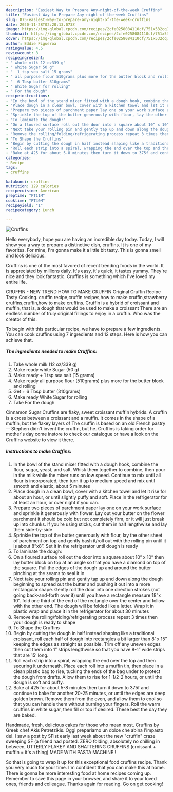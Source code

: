 ```yaml
---
description: "Easiest Way to Prepare Any-night-of-the-week Cruffins"
title: "Easiest Way to Prepare Any-night-of-the-week Cruffins"
slug: 875-easiest-way-to-prepare-any-night-of-the-week-cruffins
date: 2020-11-28T02:20:13.073Z
image: https://img-global.cpcdn.com/recipes/2cfe0258084110cf/751x532cq70/cruffins-recipe-main-photo.jpg
thumbnail: https://img-global.cpcdn.com/recipes/2cfe0258084110cf/751x532cq70/cruffins-recipe-main-photo.jpg
cover: https://img-global.cpcdn.com/recipes/2cfe0258084110cf/751x532cq70/cruffins-recipe-main-photo.jpg
author: Eddie Figueroa
ratingvalue: 4.5
reviewcount: 8
recipeingredient:
- " whole milk 12 oz339 g"
- " white Sugar 50 g"
- "  1 tsp sea salt 15 grams"
- " all purpose flour 510grams plus more for the butter block and rolling"
- "  6 Tbsp butter 310grams"
- " White Sugar for rolling"
- " For the dough"
recipeinstructions:
- "In the bowl of the stand mixer fitted with a dough hook, combine the flour, sugar, yeast, and salt. Whisk them together to combine, then pour in the milk while the mixer runs on low speed. Continue to mix until all flour is incorporated, then turn it up to medium speed and mix until smooth and elastic, about 5 minutes"
- "Place dough in a clean bowl, cover with a kitchen towel and let it rise for about an hour, or until slightly puffy and soft. Place in the refrigerator for at least an hour, or over night if you can."
- "Prepare two pieces of parchment paper lay one on your work surface and sprinkle it generously with flower. Lay out your butter on the flower parchment it should be cold but not completely firm, or it will just break up into chunks. If you’re using sticks, cut them in half lengthwise and lay them side-by-side"
- "Sprinkle the top of the butter generously with flour, lay the other sheet of parchment on top and gently bash it/roll out with the rolling pin until it is about 8”x8”. Set it in the refrigerator until dough is ready"
- "To laminate the dough:"
- "On a floured surface roll out the door into a square about 10“ x 10“ then lay butter block on top at an angle so that you have a diamond on top of the square. Pull the edges of the dough up and around the butter pinching at the seams to seal it in"
- "Next take your rolling pin and gently tap up and down along the dough beginning to spread out the butter and pushing it out into a more rectangular shape. Gently roll the door into one direction strokes (not going back-and-forth over it) until you have a rectangle measure 18”x 10“. fold one third of the end of the rectangle over the center and follow with the other end. The dough will be folded like a letter. Wrap it in plastic wrap and place it in the refrigerator for about 30 minutes"
- "Remove the rolling/folding/refrigerating process repeat 3 times then your dough is ready to shape"
- "To Shape the Cruffins"
- "Begin by cutting the dough in half instead shaping like a traditional croissant, roll each half of dough into rectangles a bit larger than 8’ x 15” keeping the edges as straight as possible. Trim off any uneven edges then cut them into 1” strips lengthwise so that you have 8-1” wide strips that are 15’ long."
- "Roll each strip into a spiral, wrapping the end over the top and then securing it underneath. Place each roll into a muffin tin, then place in a clean plastic bag to rise, tucking the ends of the bag under to protect the dough from drafts. Allow them to rise for 1-1/2-2 hours, or until the dough is soft and puffy."
- "Bake at 425 for about 5-8 minutes then turn it down to 375f and continue to bake for another 20-25 minutes, or until the edges are deep golden brown. Remove them from the oven, and allow them to cool so that you can handle them without burning your fingers. Roll the warm cruffins in white sugar, then fill or top if desired. These best the day they are baked."
categories:
- Recipe
tags:
- cruffins

katakunci: cruffins 
nutrition: 129 calories
recipecuisine: American
preptime: "PT11M"
cooktime: "PT40M"
recipeyield: "1"
recipecategory: Lunch

---
```



![Cruffins](https://img-global.cpcdn.com/recipes/2cfe0258084110cf/751x532cq70/cruffins-recipe-main-photo.jpg)

Hello everybody, hope you are having an incredible day today. Today, I will show you a way to prepare a distinctive dish, cruffins. It is one of my favorites. For mine, I'm gonna make it a little bit tasty. This is gonna smell and look delicious.

Cruffins is one of the most favored of recent trending foods in the world. It is appreciated by millions daily. It's easy, it's quick, it tastes yummy. They're nice and they look fantastic. Cruffins is something which I've loved my entire life.

CRUFFIN - NEW TREND HOW TO MAKE CRUFFIN Original Cruffin Recipe Tasty Cooking. cruffin recipe,cruffin recipes,how to make cruffin,strawberry cruffins,cruffin,how to make cruffins. Cruffin is a hybrid of croissant and muffin, that is, a dough that would be used to make a croissant There are an endless number of truly original fillings to enjoy in a cruffin. Who was the creator of this.


To begin with this particular recipe, we have to prepare a few ingredients. You can cook cruffins using 7 ingredients and 12 steps. Here is how you can achieve that.

<!--inarticleads1-->

##### The ingredients needed to make Cruffins:

1. Take  whole milk (12 oz/339 g)
1. Make ready  white Sugar (50 g)
1. Make ready  + 1 tsp sea salt (15 grams)
1. Make ready  all purpose flour (510grams) plus more for the butter block and rolling
1. Get  + 6 Tbsp butter (310grams)
1. Make ready  White Sugar for rolling
1. Take  For the dough


Cinnamon Sugar Cruffins are flaky, sweet croissant muffin hybrids. A cruffin is a cross between a croissant and a muffin. It comes in the shape of a muffin, but the flakey layers of The cruffin is based on an old French pastry -- Stephen didn&#39;t invent the cruffin, but he. Cruffins is taking order for mother&#39;s day come instore to check our catalogue or have a look on the Cruffins website to view it there. 

<!--inarticleads2-->

##### Instructions to make Cruffins:

1. In the bowl of the stand mixer fitted with a dough hook, combine the flour, sugar, yeast, and salt. Whisk them together to combine, then pour in the milk while the mixer runs on low speed. Continue to mix until all flour is incorporated, then turn it up to medium speed and mix until smooth and elastic, about 5 minutes
1. Place dough in a clean bowl, cover with a kitchen towel and let it rise for about an hour, or until slightly puffy and soft. Place in the refrigerator for at least an hour, or over night if you can.
1. Prepare two pieces of parchment paper lay one on your work surface and sprinkle it generously with flower. Lay out your butter on the flower parchment it should be cold but not completely firm, or it will just break up into chunks. If you’re using sticks, cut them in half lengthwise and lay them side-by-side
1. Sprinkle the top of the butter generously with flour, lay the other sheet of parchment on top and gently bash it/roll out with the rolling pin until it is about 8”x8”. Set it in the refrigerator until dough is ready
1. To laminate the dough:
1. On a floured surface roll out the door into a square about 10“ x 10“ then lay butter block on top at an angle so that you have a diamond on top of the square. Pull the edges of the dough up and around the butter pinching at the seams to seal it in
1. Next take your rolling pin and gently tap up and down along the dough beginning to spread out the butter and pushing it out into a more rectangular shape. Gently roll the door into one direction strokes (not going back-and-forth over it) until you have a rectangle measure 18”x 10“. fold one third of the end of the rectangle over the center and follow with the other end. The dough will be folded like a letter. Wrap it in plastic wrap and place it in the refrigerator for about 30 minutes
1. Remove the rolling/folding/refrigerating process repeat 3 times then your dough is ready to shape
1. To Shape the Cruffins
1. Begin by cutting the dough in half instead shaping like a traditional croissant, roll each half of dough into rectangles a bit larger than 8’ x 15” keeping the edges as straight as possible. Trim off any uneven edges then cut them into 1” strips lengthwise so that you have 8-1” wide strips that are 15’ long.
1. Roll each strip into a spiral, wrapping the end over the top and then securing it underneath. Place each roll into a muffin tin, then place in a clean plastic bag to rise, tucking the ends of the bag under to protect the dough from drafts. Allow them to rise for 1-1/2-2 hours, or until the dough is soft and puffy.
1. Bake at 425 for about 5-8 minutes then turn it down to 375f and continue to bake for another 20-25 minutes, or until the edges are deep golden brown. Remove them from the oven, and allow them to cool so that you can handle them without burning your fingers. Roll the warm cruffins in white sugar, then fill or top if desired. These best the day they are baked.


Handmade, fresh, delicious cakes for those who mean most. Cruffins by Greek chef Akis Petretzikis. Oggi prepariamo un dolce che abina l&#39;impasto del. I saw a post by SFist early last week about the new &#34;cruffin&#34; craze sweeping SF (a friend had posted. ZERO folding, absolutely no chilling in between, UTTERLY FLAKEY AND SHATTERING CRUFFINS (croissant + muffin = it&#39;s a thing) MADE WITH PASTA MACHINE ! 

So that is going to wrap it up for this exceptional food cruffins recipe. Thank you very much for your time. I'm confident that you can make this at home. There is gonna be more interesting food at home recipes coming up. Remember to save this page in your browser, and share it to your loved ones, friends and colleague. Thanks again for reading. Go on get cooking!
